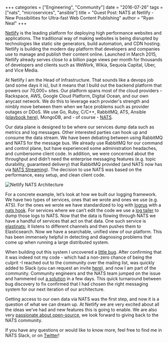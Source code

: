 +++
categories = ["Engineering", "Community"]
date = "2016-07-26"
tags = ["nats", "microservices", "ansible"]
title = "Guest Post: NATS at Netlify - New Possibilities for Ultra-fast Web Content Publishing"
author = "Ryan Neal"
+++

[Netlify](http://www.netlify.com) is the leading platform for deploying high performance websites and applications. The traditional way of making websites is being disrupted by technologies like static site generators, build automation, and CDN hosting. Netlify is building the modern day platform that developers and companies use to manage and publish their content online. Launched in March 2015, Netlify already serves close to a billion page views per month for thousands of developers and clients such as WeWork, Wikia, Sequoia Capital, Uber, and Vice Media.

At Netlify I am the Head of Infrastructure. That sounds like a devops job (and some days it is), but it means that I build out the backend platform that powers our 70,000+ sites. Our platform spans most of the cloud providers - Rackspace, AWS, Google Cloud Platform, Digital Ocean, and our own anycast network. We do this to leverage each provider's strength and nimbly move between them when we face problems such as provider outages or DDoS. We use Go, Ruby, C/C++, RabbitMQ, ATS, Ansible ([playbook here](https://github.com/rybit/nats_ansible)), MongoDB, and - of course - [NATS](http://www.nats.io).


Our data plane is designed to be where our services dump data such as metrics and log messages. Other interested parties can hook up and consume the data stream. We have been debating between using RabbitMQ and NATS for the message bus. We already use RabbitMQ for our command and control plane, but have experienced some administration headaches, and cumbersome client code. In addition, we were concerned about the throughput and didn’t need the enterprise messaging features (e.g. topic durability, guaranteed delivery) that RabbitMQ provided (and NATS now has via [NATS Streaming](http://www.nats.io/documentation/streaming/nats-streaming-intro/)). The decision to use NATS was based on the performance, easy setup, and clean client code.

<img class="img-responsive center-block" alt="Netlify NATS Architecture" src="/img/blog/netlify-nats-architecture.png">

For a concrete example, let’s look at how we built our logging framework. We have two types of services, ones that we wrote and ones we use (e.g. ATS). For the ones we wrote we have standardized to log with [logrus](https://github.com/Sirupsen/logrus) with a [nats hook](https://github.com/netlify/messaging/blob/master/nats_logrus_hook.go). For services where we can’t edit the code we use a [log tailer](https://github.com/netlify/streamer) to dump those logs to NATS. Now that the data is flowing through NATS we have a handful of services that act on that data. One such service is [elastinats](https://github.com/netlify/elastinats); it listens to different channels and then pushes them to Elasticsearch. Now we have a searchable, unified view of our platform. This has been immensely helpful in detecting and diagnosing problems that come up when running a large distributed system.

When building out this system I uncovered a [little bug](https://github.com/nats-io/nats/issues/193). After confirming that it was indeed not my code - which had a non-zero chance of being the culprit -I reached out to the community over the mailing list, was quickly added to Slack (you can request an invite [here](http://www.nats.io/community/)), and now I am part of the community. Community engineers and the NATS team jumped on the issue and hammered out [a solution](https://github.com/nats-io/nats/pull/194) in a few days. This quick turnaround between bug discovery to fix confirmed that I had chosen the right messaging system for our next iteration of our architecture.

Getting access to our own data via NATS was the first step, and now it is a question of what we can dream up. At Netlify we are very excited about all the ideas we’ve had and new features this is going to enable. We are also very [passionate about open-source](https://github.com/netlify), we look forward to giving back to the NATS community.

If you have any questions or would like to know more, feel free to find me in NATS Slack, or on [Twitter](https://twitter.com/ry_boflavin)!
